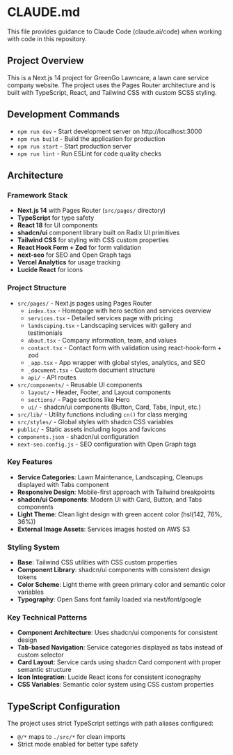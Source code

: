 # CLAUDE.md

This file provides guidance to Claude Code (claude.ai/code) when working with code in this repository.

## Project Overview

This is a Next.js 14 project for GreenGo Lawncare, a lawn care service company website. The project uses the Pages Router architecture and is built with TypeScript, React, and Tailwind CSS with custom SCSS styling.

## Development Commands

- `npm run dev` - Start development server on http://localhost:3000
- `npm run build` - Build the application for production
- `npm run start` - Start production server
- `npm run lint` - Run ESLint for code quality checks

## Architecture

### Framework Stack
- **Next.js 14** with Pages Router (`src/pages/` directory)
- **TypeScript** for type safety
- **React 18** for UI components
- **shadcn/ui** component library built on Radix UI primitives
- **Tailwind CSS** for styling with CSS custom properties
- **React Hook Form + Zod** for form validation
- **next-seo** for SEO and Open Graph tags
- **Vercel Analytics** for usage tracking
- **Lucide React** for icons

### Project Structure
- `src/pages/` - Next.js pages using Pages Router
  - `index.tsx` - Homepage with hero section and services overview
  - `services.tsx` - Detailed services page with pricing
  - `landscaping.tsx` - Landscaping services with gallery and testimonials
  - `about.tsx` - Company information, team, and values
  - `contact.tsx` - Contact form with validation using react-hook-form + zod
  - `_app.tsx` - App wrapper with global styles, analytics, and SEO
  - `_document.tsx` - Custom document structure
  - `api/` - API routes
- `src/components/` - Reusable UI components
  - `layout/` - Header, Footer, and Layout components
  - `sections/` - Page sections like Hero
  - `ui/` - shadcn/ui components (Button, Card, Tabs, Input, etc.)
- `src/lib/` - Utility functions including `cn()` for class merging
- `src/styles/` - Global styles with shadcn CSS variables
- `public/` - Static assets including logos and favicons
- `components.json` - shadcn/ui configuration
- `next-seo.config.js` - SEO configuration with Open Graph tags

### Key Features
- **Service Categories**: Lawn Maintenance, Landscaping, Cleanups displayed with Tabs component
- **Responsive Design**: Mobile-first approach with Tailwind breakpoints
- **shadcn/ui Components**: Modern UI with Card, Button, and Tabs components
- **Light Theme**: Clean light design with green accent color (hsl(142, 76%, 36%))
- **External Image Assets**: Services images hosted on AWS S3

### Styling System
- **Base**: Tailwind CSS utilities with CSS custom properties
- **Component Library**: shadcn/ui components with consistent design tokens
- **Color Scheme**: Light theme with green primary color and semantic color variables
- **Typography**: Open Sans font family loaded via next/font/google

### Key Technical Patterns
- **Component Architecture**: Uses shadcn/ui components for consistent design
- **Tab-based Navigation**: Service categories displayed as tabs instead of custom selector
- **Card Layout**: Service cards using shadcn Card component with proper semantic structure
- **Icon Integration**: Lucide React icons for consistent iconography
- **CSS Variables**: Semantic color system using CSS custom properties

## TypeScript Configuration

The project uses strict TypeScript settings with path aliases configured:
- `@/*` maps to `./src/*` for clean imports
- Strict mode enabled for better type safety